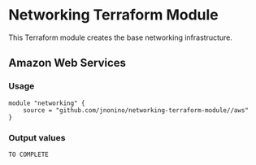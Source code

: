 # Networking Terraform Module #

This Terraform module creates the base networking infrastructure.

## Amazon Web Services

### Usage
 
	module "networking" {
		source = "github.com/jnonino/networking-terraform-module//aws"
	}

### Output values

    TO COMPLETE
